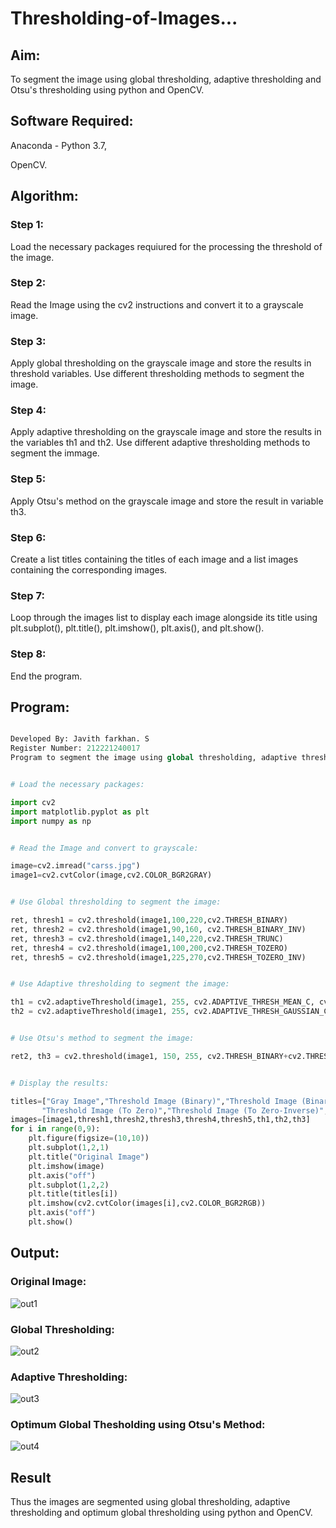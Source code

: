 # Thresholding-of-Images...

## Aim:

To segment the image using global thresholding, adaptive thresholding and Otsu's thresholding using python and OpenCV.

## Software Required:

Anaconda - Python 3.7,

OpenCV.

## Algorithm:

### Step 1:

Load the necessary packages requiured for the processing the threshold of the image.

### Step 2:

Read the Image using the cv2 instructions and convert it to a grayscale image.

### Step 3:

Apply global thresholding on the grayscale image and store the results in threshold variables. Use different thresholding methods to segment the image.

### Step 4:

Apply adaptive thresholding on the grayscale image and store the results in the variables th1 and th2. Use different adaptive thresholding methods to segment the immage. 

### Step 5:

Apply Otsu's method on the grayscale image and store the result in variable th3.

### Step 6:

Create a list titles containing the titles of each image and a list images containing the corresponding images.

### Step 7:

Loop through the images list to display each image alongside its title using plt.subplot(), plt.title(), plt.imshow(), plt.axis(), and plt.show().

### Step 8:

End the program.

## Program:

```python

Developed By: Javith farkhan. S
Register Number: 212221240017
Program to segment the image using global thresholding, adaptive thresholding and Otsu's thresholding using python and OpenCV.

```

```python 

# Load the necessary packages:

import cv2
import matplotlib.pyplot as plt
import numpy as np

```

```python

# Read the Image and convert to grayscale:

image=cv2.imread("carss.jpg")
image1=cv2.cvtColor(image,cv2.COLOR_BGR2GRAY)

```

```python

# Use Global thresholding to segment the image:

ret, thresh1 = cv2.threshold(image1,100,220,cv2.THRESH_BINARY)
ret, thresh2 = cv2.threshold(image1,90,160, cv2.THRESH_BINARY_INV)
ret, thresh3 = cv2.threshold(image1,140,220,cv2.THRESH_TRUNC)
ret, thresh4 = cv2.threshold(image1,100,200,cv2.THRESH_TOZERO)
ret, thresh5 = cv2.threshold(image1,225,270,cv2.THRESH_TOZERO_INV)

```

```python

# Use Adaptive thresholding to segment the image:

th1 = cv2.adaptiveThreshold(image1, 255, cv2.ADAPTIVE_THRESH_MEAN_C, cv2.THRESH_BINARY, 11, 3)
th2 = cv2.adaptiveThreshold(image1, 255, cv2.ADAPTIVE_THRESH_GAUSSIAN_C, cv2.THRESH_BINARY, 11, 3)

```

```python

# Use Otsu's method to segment the image:

ret2, th3 = cv2.threshold(image1, 150, 255, cv2.THRESH_BINARY+cv2.THRESH_OTSU)

```

```python

# Display the results:

titles=["Gray Image","Threshold Image (Binary)","Threshold Image (Binary Inverse)","Threshold Image (Truncate)",
       "Threshold Image (To Zero)","Threshold Image (To Zero-Inverse)","Adaptive Threshold (Mean)","Adaptive Threshold (Gaussian)","Otsu"]
images=[image1,thresh1,thresh2,thresh3,thresh4,thresh5,th1,th2,th3]
for i in range(0,9):
    plt.figure(figsize=(10,10))
    plt.subplot(1,2,1)
    plt.title("Original Image")
    plt.imshow(image)
    plt.axis("off")
    plt.subplot(1,2,2)
    plt.title(titles[i])
    plt.imshow(cv2.cvtColor(images[i],cv2.COLOR_BGR2RGB))
    plt.axis("off")
    plt.show()

```


## Output:

### Original Image:

![out1](https://user-images.githubusercontent.com/93427534/235313724-f55acab3-f242-49dc-9999-619be56d7b02.png)

### Global Thresholding:

![out2](https://user-images.githubusercontent.com/93427534/235313731-c6c83910-fc14-47f7-878e-b77fe2a354bc.png)

### Adaptive Thresholding:

![out3](https://user-images.githubusercontent.com/93427534/235313737-b5b4a29d-db56-4c29-9f31-314f283911ac.png)

### Optimum Global Thesholding using Otsu's Method:

![out4](https://user-images.githubusercontent.com/93427534/235313743-85a80722-3aaf-406c-9047-be558019cc3f.png)

## Result

Thus the images are segmented using global thresholding, adaptive thresholding and optimum global thresholding using python and OpenCV.


